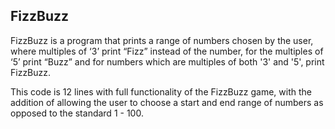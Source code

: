 ## FizzBuzz

FizzBuzz is a program that prints a range of numbers chosen by the user, where multiples of ‘3’ print “Fizz” instead of the number, for the multiples of ‘5’ print “Buzz” and for numbers which are multiples of both '3' and '5', print FizzBuzz.

This code is 12 lines with full functionality of the FizzBuzz game, with the addition of allowing the user to choose a start and end range of numbers as opposed to the standard 1 - 100.